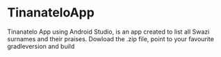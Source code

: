 # TinanateloApp
Tinanatelo App using Android Studio, is an app created to list all Swazi surnames and their praises. Dowload the .zip file, point to your favourite gradleversion and build
